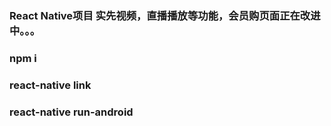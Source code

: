 ### React Native项目 实先视频，直播播放等功能，会员购页面正在改进中。。。

### npm i 

### react-native link

### react-native run-android




